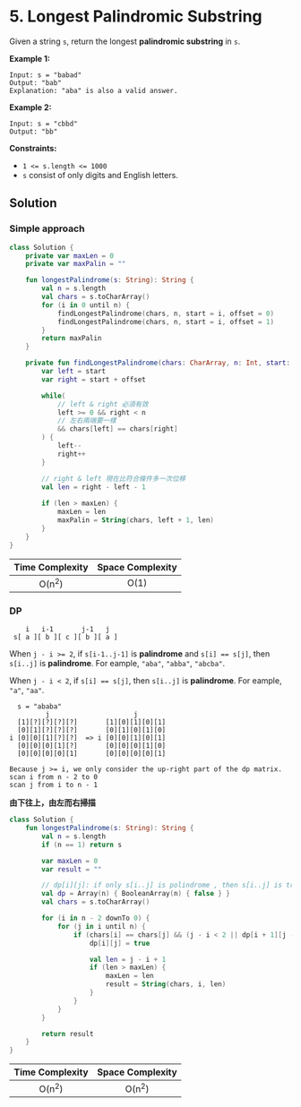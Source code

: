# 5. Longest Palindromic Substring

Given a string `s`, return the longest **palindromic substring** in `s`.

**Example 1:**
```
Input: s = "babad"
Output: "bab"
Explanation: "aba" is also a valid answer.
```

**Example 2:**
```
Input: s = "cbbd"
Output: "bb"
```

**Constraints:**
- `1 <= s.length <= 1000`
- `s` consist of only digits and English letters.

## Solution

### Simple approach
```kotlin
class Solution {
    private var maxLen = 0
    private var maxPalin = ""

    fun longestPalindrome(s: String): String {
        val n = s.length
        val chars = s.toCharArray()
        for (i in 0 until n) {
            findLongestPalindrome(chars, n, start = i, offset = 0)
            findLongestPalindrome(chars, n, start = i, offset = 1)
        }
        return maxPalin     
    }

    private fun findLongestPalindrome(chars: CharArray, n: Int, start: Int, offset: Int) {
        var left = start
        var right = start + offset

        while(
            // left & right 必須有效
            left >= 0 && right < n 
            // 左右兩端要一樣
            && chars[left] == chars[right] 
        ) {
            left--
            right++
        }

        // right & left 現在比符合條件多一次位移
        val len = right - left - 1
    
        if (len > maxLen) {
            maxLen = len
            maxPalin = String(chars, left + 1, len)
        }
    }
}
```

|Time Complexity|Space Complexity|
|:---:|:---:|
| O(n<sup>2</sup>)|O(1) |


### DP

```
    i   i-1       j-1   j
 s[ a ][ b ][ c ][ b ][ a ]
```

When `j - i >= 2`, if `s[i-1..j-1]` is **palindrome** and `s[i] == s[j]`, then `s[i..j]` is **palindrome**. For eample, `"aba"`, `"abba"`, `"abcba"`.

When `j - i < 2`, if `s[i] == s[j]`, then `s[i..j]` is **palindrome**. For eample, `"a"`, `"aa"`.


```
  s = "ababa"
         j                     j
  [1][?][?][?][?]       [1][0][1][0][1]
  [0][1][?][?][?]       [0][1][0][1][0]
i [0][0][1][?][?]  => i [0][0][1][0][1]
  [0][0][0][1][?]       [0][0][0][1][0]
  [0][0][0][0][1]       [0][0][0][0][1]

Because j >= i, we only consider the up-right part of the dp matrix.
scan i from n - 2 to 0
scan j from i to n - 1  
```
**由下往上，由左而右掃描**
```kotlin
class Solution {
    fun longestPalindrome(s: String): String {
        val n = s.length 
        if (n == 1) return s

        var maxLen = 0
        var result = ""

        // dp[i][j]: if only s[i..j] is polindrome , then s[i..j] is true, or it is false  
        val dp = Array(n) { BooleanArray(n) { false } }
        val chars = s.toCharArray()

        for (i in n - 2 downTo 0) {
            for (j in i until n) {
                if (chars[i] == chars[j] && (j - i < 2 || dp[i + 1][j - 1])) {
                    dp[i][j] = true

                    val len = j - i + 1
                    if (len > maxLen) {
                        maxLen = len
                        result = String(chars, i, len)
                    }
                }
            }
        }

        return result
    }
}
```
|Time Complexity|Space Complexity|
|:---:|:---:|
| O(n<sup>2</sup>)|O(n<sup>2</sup>)|
